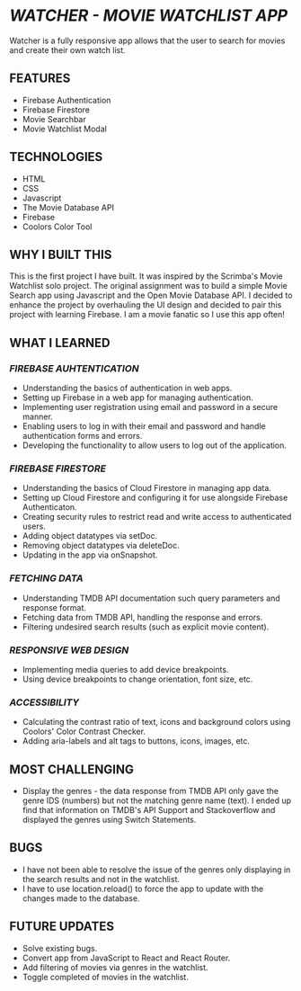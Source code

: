 # _WATCHER - MOVIE WATCHLIST APP_

Watcher is a fully responsive app allows that the user to search for movies and create their own watch list.

## FEATURES

- Firebase Authentication
- Firebase Firestore
- Movie Searchbar
- Movie Watchlist Modal

## TECHNOLOGIES

- HTML
- CSS
- Javascript
- The Movie Database API
- Firebase
- Coolors Color Tool

## WHY I BUILT THIS

This is the first project I have built. It was inspired by the Scrimba's Movie Watchlist solo project. The original assignment was to build a simple Movie Search app using Javascript and the Open Movie Database API. I decided to enhance the project by overhauling the UI design and decided to pair this project with learning Firebase. I am a movie fanatic so I use this app often!

## WHAT I LEARNED

### _FIREBASE AUHTENTICATION_

- Understanding the basics of authentication in web apps.
- Setting up Firebase in a web app for managing authentication.
- Implementing user registration using email and password in a secure manner.
- Enabling users to log in with their email and password and handle authentication forms and errors.
- Developing the functionality to allow users to log out of the application.

### _FIREBASE FIRESTORE_

- Understanding the basics of Cloud Firestore in managing app data.
- Setting up Cloud Firestore and configuring it for use alongside Firebase Authenticaton.
- Creating security rules to restrict read and write access to authenticated users.
- Adding object datatypes via setDoc.
- Removing object datatypes via deleteDoc.
- Updating in the app via onSnapshot.

### _FETCHING DATA_

- Understanding TMDB API documentation such query parameters and response format.
- Fetching data from TMDB API, handling the response and errors.
- Filtering undesired search results (such as explicit movie content).

### _RESPONSIVE WEB DESIGN_

- Implementing media queries to add device breakpoints.
- Using device breakpoints to change orientation, font size, etc.

### _ACCESSIBILITY_

- Calculating the contrast ratio of text, icons and background colors using Coolors' Color Contrast Checker.
- Adding aria-labels and alt tags to buttons, icons, images, etc.

## MOST CHALLENGING

- Display the genres - the data response from TMDB API only gave the genre IDS (numbers) but not the matching genre name (text). I ended up find that information on TMDB's API Support and Stackoverflow and displayed the genres using Switch Statements.

## BUGS

- I have not been able to resolve the issue of the genres only displaying in the search results and not in the watchlist.
- I have to use location.reload() to force the app to update with the changes made to the database.

## FUTURE UPDATES

- Solve existing bugs.
- Convert app from JavaScript to React and React Router.
- Add filtering of movies via genres in the watchlist.
- Toggle completed of movies in the watchlist.
